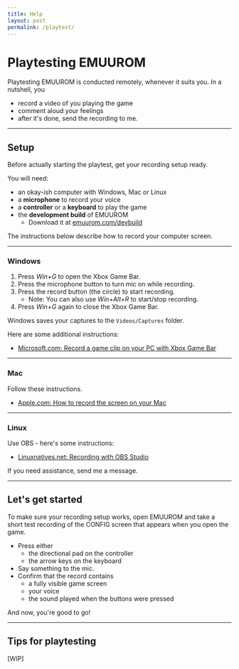 ```yaml
---
title: Help
layout: post
permalink: /playtest/
---
```



# Playtesting EMUUROM

Playtesting EMUUROM is conducted remotely, whenever it suits you. In a nutshell, you

* record a video of you playing the game
* comment aloud your feelings
* after it's done, send the recording to me.

---

## Setup

Before actually starting the playtest, get your recording setup ready. 

You will need:
* an okay-ish computer with Windows, Mac or Linux
* a **microphone** to record your voice
* a **controller** or a **keyboard** to play the game
* the **development build** of EMUUROM
  * Download it at [emuurom.com/devbuild](https://www.emuurom.com/devbuild)

The instructions below describe how to record your computer screen.

---

### Windows

1. Press *Win+G* to open the Xbox Game Bar.
2. Press the microphone button to turn mic on while recording.
3. Press the record button (the circle) to start recording.
   * Note: You can also use *Win+Alt+R* to start/stop recording.
4. Press *Win+G* again to close the Xbox Game Bar.

Windows saves your captures to the `Videos/Captures` folder.

Here are some additional instructions:
* [Microsoft.com: Record a game clip on your PC with Xbox Game Bar](https://support.microsoft.com/en-us/windows/record-a-game-clip-on-your-pc-with-xbox-game-bar-2f477001-54d4-1276-9144-b0416a307f3c)

---

### Mac

Follow these instructions.

* [Apple.com: How to record the screen on your Mac](https://support.apple.com/en-us/HT208721)

---

### Linux

Use OBS - here's some instructions:
* [Linuxnatives.net: Recording with OBS Studio](https://linuxnatives.net/2020/recording-with-obs-studio)

If you need assistance, send me a message.

---

## Let's get started

To make sure your recording setup works, open EMUUROM and take a short test recording of the CONFIG screen that appears when you open the game.

* Press either 
  * the directional pad on the controller 
  * the arrow keys on the keyboard
* Say something to the mic.
* Confirm that the record contains
  * a fully visible game screen 
  * your voice
  * the sound played when the buttons were pressed

And now, you're good to go!

---

## Tips for playtesting

[WIP]